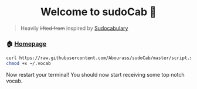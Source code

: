<h1 align="center">Welcome to sudoCab 👋 </h1>

> Heavily ~~lifted from~~ inspired by [Sudocabulary](https://github.com/badarsh2/Sudocabulary)


### 🏠 [Homepage](https://github.com/Abourass/sudoCab)


```bash
curl https://raw.githubusercontent.com/Abourass/sudoCab/master/script.sh | bash
chmod +x ~/.vocab
```

Now restart your terminal! You should now start receiving some top notch vocab.